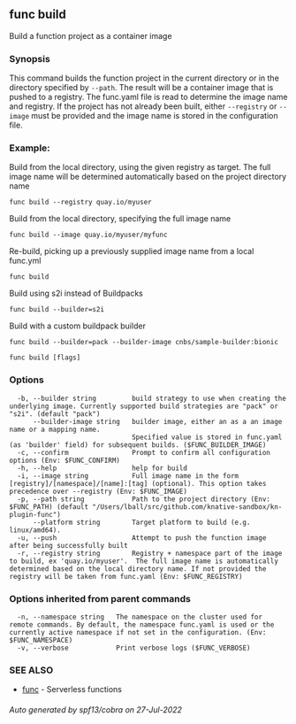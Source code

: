 ## func build

Build a function project as a container image

### Synopsis


This command builds the function project in the current directory or in the directory
specified by `--path`. The result will be a container image that is pushed to a registry.
The func.yaml file is read to determine the image name and registry.
If the project has not already been built, either `--registry` or `--image` must be provided
and the image name is stored in the configuration file.

### Example:

Build from the local directory, using the given registry as target.
The full image name will be determined automatically based on the
project directory name

`func build --registry quay.io/myuser`

Build from the local directory, specifying the full image name

`func build --image quay.io/myuser/myfunc`

Re-build, picking up a previously supplied image name from a local func.yml

`func build`

Build using s2i instead of Buildpacks

`func build --builder=s2i`

Build with a custom buildpack builder

`func build --builder=pack --builder-image cnbs/sample-builder:bionic`


```
func build [flags]
```

### Options

```
  -b, --builder string         build strategy to use when creating the underlying image. Currently supported build strategies are "pack" or "s2i". (default "pack")
      --builder-image string   builder image, either an as a an image name or a mapping name.
                               Specified value is stored in func.yaml (as 'builder' field) for subsequent builds. ($FUNC_BUILDER_IMAGE)
  -c, --confirm                Prompt to confirm all configuration options (Env: $FUNC_CONFIRM)
  -h, --help                   help for build
  -i, --image string           Full image name in the form [registry]/[namespace]/[name]:[tag] (optional). This option takes precedence over --registry (Env: $FUNC_IMAGE)
  -p, --path string            Path to the project directory (Env: $FUNC_PATH) (default "/Users/lball/src/github.com/knative-sandbox/kn-plugin-func")
      --platform string        Target platform to build (e.g. linux/amd64).
  -u, --push                   Attempt to push the function image after being successfully built
  -r, --registry string        Registry + namespace part of the image to build, ex 'quay.io/myuser'.  The full image name is automatically determined based on the local directory name. If not provided the registry will be taken from func.yaml (Env: $FUNC_REGISTRY)
```

### Options inherited from parent commands

```
  -n, --namespace string   The namespace on the cluster used for remote commands. By default, the namespace func.yaml is used or the currently active namespace if not set in the configuration. (Env: $FUNC_NAMESPACE)
  -v, --verbose            Print verbose logs ($FUNC_VERBOSE)
```

### SEE ALSO

* [func](func.md)	 - Serverless functions

###### Auto generated by spf13/cobra on 27-Jul-2022
